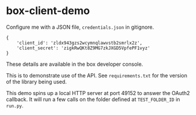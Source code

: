 # box-client-demo

Configure me with a JSON file, `credentials.json` in gitignore.

    {
        'client_id': 'zldx943gzs2wcymnqlawvstb2smrlx2z',
        'client_secret': 'zigkRwQKt8Z9MG7zkJXGD5VpfePF1vyz'
    }

These details are available in the box developer console.

This is to demonstrate use of the API.  See `requirements.txt` for the version
of the library being used.

This demo spins up a local HTTP server at port 49152 to answer the OAuth2
callback.  It will run a few calls on the folder defined at `TEST_FOLDER_ID` in
`run.py`.

